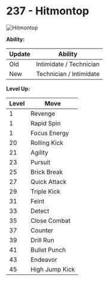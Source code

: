# 237 - Hitmontop
![][237]

**Ability:**

Update | Ability
---    | ---
Old    | Intimidate / Technician
New    | Technician / Intimidate

**Level Up:**

Level | Move
---   | ---
  1   | Revenge
  1   | Rapid Spin
  1   | Focus Energy
 20   | Rolling Kick
 21   | Agility
 23   | Pursuit
 25   | Brick Break
 27   | Quick Attack
 29   | Triple Kick
 31   | Feint
 33   | Detect
 35   | Close Combat
 37   | Counter
 39   | Drill Run
 41   | Bullet Punch
 43   | Endeavor
 45   | High Jump Kick



[237]: https://raw.githubusercontent.com/PokeAPI/sprites/master/sprites/pokemon/237.png "Hitmontop"
